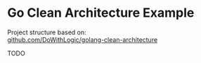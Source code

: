 # Go Clean Architecture Example

Project structure based on:\
[github.com/DoWithLogic/golang-clean-architecture](https://github.com/DoWithLogic/golang-clean-architecture)

TODO